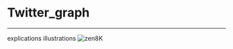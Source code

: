 # Twitter_graph

<hr> 

explications
illustrations
![zen8K](https://user-images.githubusercontent.com/94399277/204090634-b3404125-5bf2-46fa-8f17-1cdf6b6af3a5.png)
